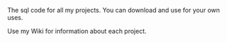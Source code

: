 The sql code for all my projects. You can download and use for your own uses.

Use my Wiki for information about each project.
